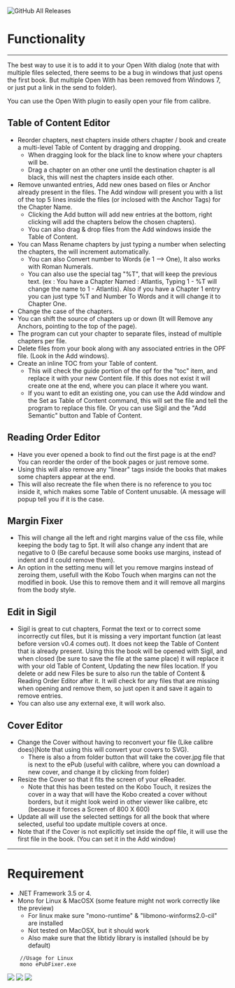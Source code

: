 ![GitHub All Releases](https://img.shields.io/github/downloads/maforget/epubfixer/total.svg)

# Functionality #

---


The best way to use it is to add it to your Open With dialog (note that with multiple files selected, there seems to be a bug in windows that just opens the first book. But multiple Open With has been removed from Windows 7, or just put a link in the send to folder).

You can use the Open With plugin to easily open your file from calibre.


## Table of Content Editor ##

  * Reorder chapters, nest chapters inside others chapter / book and create a multi-level Table of Content by dragging and dropping.
    * When dragging look for the black line to know where your chapters will be.
    * Drag a chapter on an other one until the destination chapter is all black, this will nest the chapters inside each other.
  * Remove unwanted entries, Add new ones based on files or Anchor already present in the files. The Add window will present you with a list of the top 5 lines inside the files (or inclosed with the Anchor Tags) for the Chapter Name.
    * Clicking the Add button will add new entries at the bottom, right clicking will add the chapters below the chosen chapters).
    * You can also drag & drop files from the Add windows inside the Table of Content.
  * You can Mass Rename chapters by just typing a number when selecting the chapters, the will increment automatically.
    * You can also Convert number to Words (ie 1 --> One), It also works with Roman Numerals.
    * You can also use the special tag "%T", that will keep the previous text. (ex : You have a Chapter Named : Atlantis, Typing 1 - %T will change the name to 1 - Atlantis). Also if you have a Chapter 1 entry you can just type %T and Number To Words and it will change it to Chapter One.
  * Change the case of the chapters.
  * You can shift the source of chapters up or down (It will Remove any Anchors, pointing to the top of the page).
  * The program can cut your chapter to separate files, instead of multiple chapters per file.
  * Delete files from your book along with any associated entries in the OPF file. (Look in the Add windows).
  * Create an inline TOC from your Table of content.
    * This will check the guide portion of the opf for the "toc" item, and replace it with your new Content file. If this does not exist it will create one at the end, where you can place it where you want.
    * If you want to edit an existing one, you can use the Add window and the Set as Table of Content command, this will set the file and tell the program to replace this file. Or you can use Sigil and the "Add Semantic" button and Table of Content.


## Reading Order Editor ##

  * Have you ever opened a book to find out the first page is at the end? You can reorder the order of the book pages or just remove some.
  * Using this will also remove any "linear" tags inside the books that makes some chapters appear at the end.
  * This will also recreate the file when there is no reference to you toc inside it, which makes some Table of Content unusable. (A message will popup tell you if it is the case.


## Margin Fixer ##

  * This will change all the left and right margins value of the css file, while keeping the body tag to 5pt. It will also change any indent that are negative to 0 (Be careful because some books use margins, instead of indent and it could remove them).
  * An option in the setting menu will let you remove margins instead of zeroing them, usefull with the Kobo Touch when margins can not the modified in book. Use this to remove them and it will remove all margins from the body style.


## Edit in Sigil ##

  * Sigil is great to cut chapters, Format the text or to correct some incorrectly cut files, but it is missing a very important function (at least before version v0.4 comes out). It does not keep the Table of Content that is already present. Using this the book will be opened with Sigil, and when closed (be sure to save the file at the same place) it will replace it with your old Table of Content, Updating the new files location. If you delete or add new Files be sure to also run the table of Content & Reading Order Editor after it. It will check for any files that are missing when opening and remove them, so just open it and save it again to remove entries.
  * You can also use any external exe, it will work also.

## Cover Editor ##

  * Change the Cover without having to reconvert your file (Like calibre does)(Note that using this will convert your covers to SVG).
    * There is also a from folder button that will take the cover.jpg file that is next to the ePub (useful with calibre, where you can download a new cover, and change it by clicking from folder)
  * Resize the Cover so that it fits the screen of your eReader.
    * Note that this has been tested on the Kobo Touch, it resizes the cover in a way that will have the Kobo created a cover without borders, but it might look weird in other viewer like calibre, etc (because it forces a Screen of 800 X 600)
  * Update all will use the selected settings for all the book that where selected, useful too update multiple covers at once.
  * Note that if the Cover is not explicitly set inside the opf file, it will use the first file in the book. (You can set it in the Add window)


---

# Requirement #

  * .NET Framework 3.5 or 4.
  * Mono for Linux & MacOSX (some feature might not work correctly like the preview)
    * For linux make sure "mono-runtime" & "libmono-winforms2.0-cil" are installed
    * Not tested on MacOSX, but it should work
    * Also make sure that the libtidy library is installed (should be by default)

```
    //Usage for Linux 
    mono ePubFixer.exe
```

![](https://github.com/maforget/epubfixer/raw/master/MainWindow.jpg)
![](https://github.com/maforget/epubfixer/raw/master/TOCEditor.jpg)
![](https://github.com/maforget/epubfixer/raw/master/CoverEditor.jpg)

